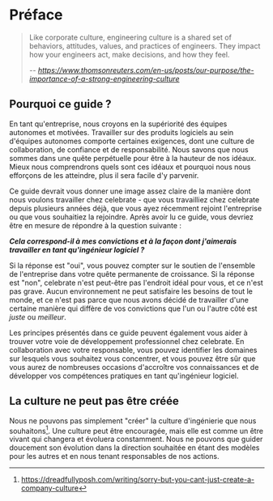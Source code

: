 # Préface

> Like corporate culture, engineering culture is a shared set of behaviors, attitudes, values, and practices of engineers. They impact how your engineers act, make decisions, and how they feel.
>
> -- <cite>https://www.thomsonreuters.com/en-us/posts/our-purpose/the-importance-of-a-strong-engineering-culture</cite>

## Pourquoi ce guide ?

En tant qu'entreprise, nous croyons en la supériorité des équipes autonomes et motivées. Travailler sur des produits logiciels au sein d'équipes autonomes comporte certaines exigences, dont une culture de collaboration, de confiance et de responsabilité. Nous savons que nous sommes dans une quête perpétuelle pour être à la hauteur de nos idéaux. Mieux nous comprendrons quels sont ces idéaux et pourquoi nous nous efforçons de les atteindre, plus il sera facile d'y parvenir.

Ce guide devrait vous donner une image assez claire de la manière dont nous voulons travailler chez celebrate - que vous travailliez chez celebrate depuis plusieurs années déjà, que vous ayez récemment rejoint l'entreprise ou que vous souhaitiez la rejoindre. Après avoir lu ce guide, vous devriez être en mesure de répondre à la question suivante :

**_Cela correspond-il à mes convictions et à la façon dont j'aimerais travailler en tant qu'ingénieur logiciel ?_**

Si la réponse est "oui", vous pouvez compter sur le soutien de l'ensemble de l'entreprise dans votre quête permanente de croissance. Si la réponse est "non", celebrate n'est peut-être pas l'endroit idéal pour vous, et ce n'est pas grave. Aucun environnement ne peut satisfaire les besoins de tout le monde, et ce n'est pas parce que nous avons décidé de travailler d'une certaine manière qui diffère de vos convictions que l'un ou l'autre côté est _juste_ ou _meilleur_.

Les principes présentés dans ce guide peuvent également vous aider à trouver votre voie de développement professionnel chez celebrate. En collaboration avec votre responsable, vous pouvez identifier les domaines sur lesquels vous souhaitez vous concentrer, et vous pouvez être sûr que vous aurez de nombreuses occasions d'accroître vos connaissances et de développer vos compétences pratiques en tant qu'ingénieur logiciel.

## La culture ne peut pas être créée

Nous ne pouvons pas simplement "créer" la culture d'ingénierie que nous souhaitons[^1]. Une culture peut être encouragée, mais elle est comme un être vivant qui changera et évoluera constamment. Nous ne pouvons que guider doucement son évolution dans la direction souhaitée en étant des modèles pour les autres et en nous tenant responsables de nos actions.

[^1]: https://dreadfullyposh.com/writing/sorry-but-you-cant-just-create-a-company-culture

